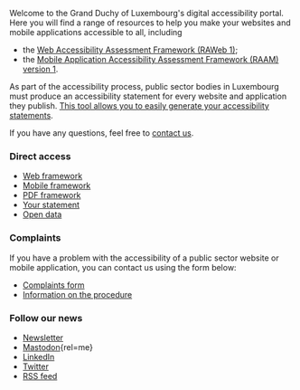 <div class="welcome-wrapper">
<div class="left-column">

Welcome to the Grand Duchy of Luxembourg's digital accessibility portal. Here you will find a range of resources to help you make your websites and mobile applications accessible to all, including
- the [Web Accessibility Assessment Framework (RAWeb 1)](raweb1/index.html);
- the [Mobile Application Accessibility Assessment Framework (RAAM) version 1](raam1.1/index.html). 

As part of the accessibility process, public sector bodies in Luxembourg must produce an accessibility statement for every website and application they publish. [This tool allows you to easily generate your accessibility statements](tools/decla.html).

If you have any questions, feel free to [contact us](contact.html).

<div class="home-content-container">
<!-- latest news -->
</div>

</div>

<aside class="right-column">

### Direct access
<div class="right-column-content">

- [Web framework](raweb1/index.html)
- [Mobile framework](raam1.1/index.html)
- [PDF framework](rapdf1/index.html)
- [Your statement](tools/decla.html)
- [Open data](monitoring/open-data.html)

</div>

### Complaints
<div class="right-column-content">

If you have a problem with the accessibility of a public sector website or mobile application, you can contact us using the form below:
- [Complaints form](https://sip.gouvernement.lu/fr/support/reclamation-accessibilite.html)
- [Information on the procedure](tools/reclamations.html)

</div>

### Follow our news
<div class="right-column-content">

- [Newsletter](./newsletter.md)
- [Mastodon](https://mas.to/@accessibilityLu){rel=me}
- [LinkedIn](https://www.linkedin.com/company/accessilibity-lu/)
- [Twitter](https://twitter.com/accessibilityLu)
- [RSS feed](news/feed.xml)

</div>

</aside> 
</div>